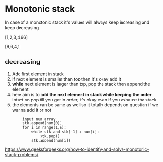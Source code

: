 # Monotonic stack

In case of a monotonic stack it's values will always keep increasing and keep decreasing


[1,2,3,4,66]


[9,6,4,1]


## decreasing 
1. Add first element in stack
2. if next element is smaller than top then it's okay add it
3. **while** next element is larger than top, pop the stack then append the element
4. here aim is to **add the next element in stack while keeping the order** intact so pop till you get in order, it's okay even if you exhaust the stack
5. the elements can be same as well so it totally depends on question if we wanna add it or not

```
        input num array
        stk.append(num[0])
        for i in range(1,n):
            while stk and stk[-1] > num[i]:
                stk.pop()
            stk.append(num[i])
```
https://www.geeksforgeeks.org/how-to-identify-and-solve-monotonic-stack-problems/
